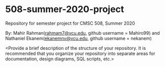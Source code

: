# 508-summer-2020-project
Repository for semester project for CMSC 508, Summer 2020

By: 
Mahir Rahman(rahmam7@vcu.edu, github username = Mahiro99) and  Nathaniel Ekanem(ekanemnv@vcu.edu, github username = nekanem)

<Provide a brief description of the structure of your repository. It is recommended that you organize your repository into separate areas for documentation, design diagrams, SQL scripts, etc.>
